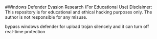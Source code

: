 #Windows Defender Evasion Research (For Educational Use)
Disclaimer: This repository is for educational and ethical hacking purposes only. The author is not responsible for any misuse.

bypass windows defender for upload trojan silencely and it can turn off real-time protection
